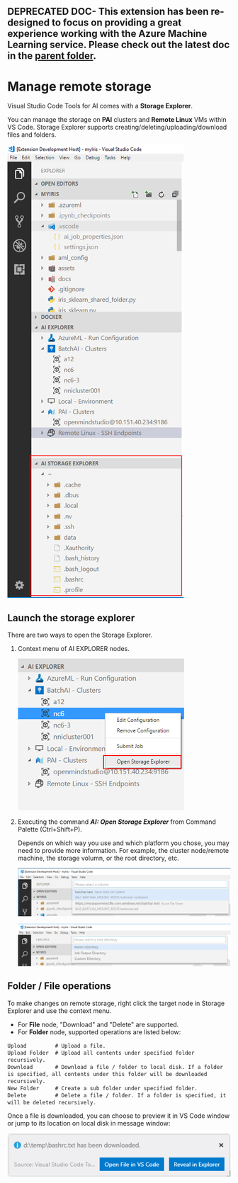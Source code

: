 ## DEPRECATED DOC- This extension has been re-designed to focus on providing a great experience working with the Azure Machine Learning service. Please check out the latest doc in the [parent folder](..).
# Manage remote storage
Visual Studio Code Tools for AI comes with a **Storage Explorer**.

You can manage the storage on **PAI** clusters and **Remote Linux** VMs within VS Code. Storage Explorer supports creating/deleting/uploading/download files and folders.

![Storage Explorer](media/storage/StorageExplorer.png)

## Launch the storage explorer
There are two ways to open the Storage Explorer.
1. Context menu of AI EXPLORER nodes.

    ![Storage Explorer](media/storage/open-storage-context-menu.png)

2. Executing the command ***AI: Open Storage Explorer*** from Command Palette (Ctrl+Shift+P).

    Depends on which way you use and which platform you chose, you may need to provide more information. For example, the cluster node/remote machine, the storage volumn, or the root directory, etc.

    ![Storage Explorer](media/storage/open-storage-select-volumn.png)

    ![Storage Explorer](media/storage/open-storage-select-root.png)

## Folder / File operations
To make changes on remote storage, right click the target node in Storage Explorer and use the context menu.

* For **File** node, "Download" and "Delete" are supported.
* For **Folder** node, supported operations are listed below:
```
Upload         # Upload a file.
Upload Folder  # Upload all contents under specified folder recursively.
Download       # Download a file / folder to local disk. If a folder is specified, all contents under this folder will be downloaded recursively.
New Folder     # Create a sub folder under specified folder.
Delete         # Delete a file / folder. If a folder is specified, it will be deleted recursively.
```

Once a file is downloaded, you can choose to preview it in VS Code window or jump to its location on local disk in message window:

![Storage Explorer](media/storage/storage-post-download.png)